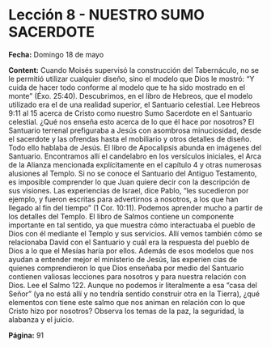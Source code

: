 # Lección 8 - NUESTRO SUMO SACERDOTE

**Fecha:** Domingo 18 de mayo



**Content:** 
Cuando Moisés supervisó la construcción del Tabernáculo, no se le permitió
utilizar cualquier diseño, sino el modelo que Dios le mostró: “Y cuida de hacer
todo conforme al modelo que te ha sido mostrado en el monte” (Éxo. 25:40).
Descubrimos, en el libro de Hebreos, que el modelo utilizado era el de una
realidad superior, el Santuario celestial.
Lee Hebreos 9:11 al 15 acerca de Cristo como nuestro Sumo Sacerdote
en el Santuario celestial. ¿Qué nos enseña esto acerca de lo que él hace por
nosotros?
El Santuario terrenal prefiguraba a Jesús con asombrosa minuciosidad, desde
el sacerdote y las ofrendas hasta el mobiliario y otros detalles de diseño. Todo
ello hablaba de Jesús.
El libro de Apocalipsis abunda en imágenes del Santuario. Encontramos
allí el candelabro en los versículos iniciales, el Arca de la Alianza mencionada
explícitamente en el capítulo 4 y otras numerosas alusiones al Templo. Si no se
conoce el Santuario del Antiguo Testamento, es imposible comprender lo que
Juan quiere decir con la descripción de sus visiones. Las experiencias de Israel,
dice Pablo, “les sucedieron por ejemplo, y fueron escritas para advertirnos a
nosotros, a los que han llegado al fin del tiempo” (1 Cor. 10:11).
Podemos aprender mucho a partir de los detalles del Templo. El libro de
Salmos contiene un componente importante en tal sentido, ya que muestra
cómo interactuaba el pueblo de Dios con él mediante el Templo y sus servicios.
Allí vemos también cómo se relacionaba David con el Santuario y cuál era la
respuesta del pueblo de Dios a lo que el Mesías haría por ellos. Además de esos
modelos que nos ayudan a entender mejor el ministerio de Jesús, las experien­
cias de quienes comprendieron lo que Dios enseñaba por medio del Santuario
contienen valiosas lecciones para nosotros y para nuestra relación con Dios.
Lee el Salmo 122. Aunque no podemos ir literalmente a esa “casa del Señor” (ya
no está allí y no tendría sentido construir otra en la Tierra), ¿qué elementos con­
tiene este salmo que nos animan en relación con lo que Cristo hizo por nosotros?
Observa los temas de la paz, la seguridad, la alabanza y el juicio.

**Página:** 91